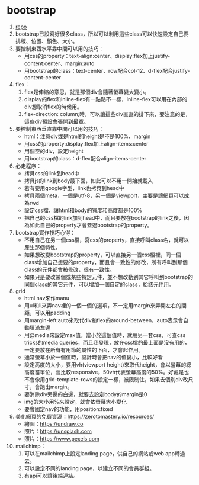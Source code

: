 # bootstrap

1. [repo](https://github.com/yellowful/bootstrap-exercise)
2. bootstrap已設寫好很多class，所以可以利用這些class可以快速設定自己要排版、位置、顏色、大小。
3. 要控制東西水平靠中間可以用的技巧：
   - 用css的property：text-align:center、display:flex加上justify-content:center、margin:auto
   - 用bootstrap的class：text-center、row配合col-12、d-flex配合justify-content-center
4. flex：
   1. flex是伸縮的意思，就是那個div會隨著螢幕變大變小。
   2. display的flex和inline-flex有一點點不一樣，inline-flex可以用在內部的div想取消flex的時候用。
   3. flex-direction: column;時，可以讓這些div直直的排下來，要注意的是，這些div預設會張開到最寬。
5. 要控制東西垂直靠中間可以用的技巧：
   - html：注意div或是html的height是不是100%、margin
   - 用css的property:display:flex加上align-items:center
   - 用個空的div，設定height
   - 用bootstrap的class：d-flex配合align-items-center
6. 必走程序：
   - 拷貝css的link到head中
   - 拷貝js的link到body最下面，如此可以不用一開始就載入
   - 若有要用google字型，link也拷貝到head中
   - 拷貝兩個meta，一個是utf-8，另一個是viewport，主要是讓網頁可以成為rwd
   - 設定css檔，讓html和body的寬度和高度都是100%
   - 把自己的css檔的link加到head中，而且要放在bootstrap的link之後，因為如此自己的property才會蓋過bootstrap的property。
7. bootstrap實作技巧心得：
   - 不用自己在另一個css檔，寫css的property，直接呼叫class名，就可以產生那個特性。
   - 如果想改變bootstrap的property，可以直接另一個css檔裡，同一個class增加自己想要的property，而且會一致性的修改，所有呼叫到那個class的元件都會被修改，很有一致性。
   - 如果只是要改某個或某些特定元件，並不想改動到其它呼叫到bootstrap的同個class的其它元件，可以增加一個自定的class，給該元件用。
8. grid
   - html nav來作manu
   - 用ul和li來弄nav裡的一個一個的選項，不一定用margin來弄開左右的間距，可以用padding
   - 用margin-left:auto來取代div和flex的around-between，auto表示會自動填滿左邊
   - 用@media來設定max值，當小於這個值時，就用另一套css，可查css tricks的media queries，而且我發現，放在css檔的最上面是沒有用的，一定要放在所有有用節的屬性的下面，才會起作用。
   - 通常螢幕小於一個值時，設計時會把nav的值變小，比較好看
   - 設定高度的大小，要用vh(viewport height)來取代height，會以營幕的總高度當單位，會比較responsive，50vh代表螢幕高度的50%。好處是也不會像用grid-template-rows的設定一樣，被限制住，如果去個別div改尺寸，會跑出margin。
   - 要消除div旁邊的白邊，就要去設定body的margin是0
   - img的大小用%來設定，就會依螢幕大小變化
   - 要會固定nav的功能，用position:fixed
9. 美化網頁的免費資源：https://zerotomastery.io/resources/
   - 繪圖：https://undraw.co
   - 照片：https://unsplash.com
   - 照片：https://www.pexels.com
10. mailchimp：
    1. 可以在mailchimp上設定landing page，供自己的網站或web app轉過去。
    2. 可以設定不同的landing page，以建立不同的會員群組。
    3. 有api可以讓後端連結。
